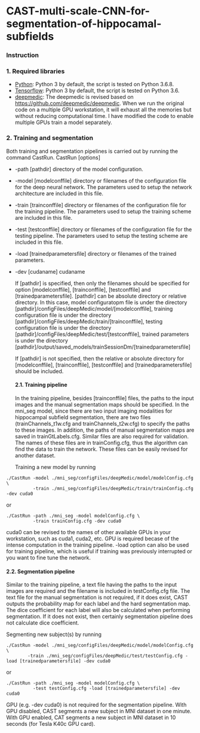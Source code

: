 CAST-multi-scale-CNN-for-segmentation-of-hippocamal-subfields
===============================================================
### Instruction

### 1. Required libraries
- [Python](https://www.python.org/downloads/): Python 3 by default, the script is tested on Python 3.6.8.
- [Tensorflow](https://www.https://www.tensorflow.org/): Python 3 by default, the script is tested on Python 3.6.
- [deepmedic](https://github.com/pipiyang/deepmedic): The deepmedic is revised based on https://github.com/deepmedic/deepmedic. When we run the original code on a multiple GPU workstation, it will exhaust all the memories but without reducing computational time. I have modified the code to enable multiple GPUs train a model separately.
### 2. Training and segmentation
Both training and segmentation pipelines is carried out by running the command CastRun.
CastRun [options]
* -path [pathdir] 
  directory of the model configuration. 
* -model [modelconffile] 
  directory or filenames of the configuration file for the deep neural network. The parameters used to setup the network architecture are included in this file.
* -train [trainconffile] 
  directory or filenames of the configuration file for the training pipeline. The parameters used to setup the training scheme are included in this file.
* -test [testconffile]
  directory or filenames of the configuration file for the testing pipeline. The parameters used to setup the testing scheme are included in this file.
* -load [trainedparametersfile]
  directory or filenames of the trained parameters.
* -dev [cudaname]
  cudaname
  
  If [pathdir] is specified, then only the filenames should be specified for option [modelconffile], [trainconffile], [testconffile] and [trainedparametersfile]. [pathdir] can be absolute directory or relative directory. In this case, model configuratopm file is under the directory [pathdir]/configFiles/deepMedic/model/[modelconffile], training configuration file is under the directory [pathdir]/configFiles/deepMedic/train/[trainconffile], testing configuration file is under the directory [pathdir]/configFiles/deepMedic/test/[testconffile], trained parameters is under the directory [pathdir]/output/saved_models/trainSessionDm/[trainedparametersfile]
  
  If [pathdir] is not specified, then the relative or absolute directory for [modelconffile], [trainconffile], [testconffile] and [trainedparametersfile] should be included.
  
  #### 2.1. Training pipeline
  
  In the training pipeline, besides [trainconffile] files, the paths to the input images and the manual segmentation maps should be specified. In the mni_seg model, since there are two input imaging modalities for hippocampal subfield segmentation, there are two files (trainChannels_t1w.cfg and trainChannels_t2w.cfg) to specify the paths to these images. In addition, the paths of manual segmentation maps are saved in trainGtLabels.cfg. Similar files are also required for validation. The names of these files are in trainConfig.cfg, thus the algorithm can find the data to train the network. These files can be easily revised for another dataset. 
  
  Training a new model by running 
```cshell
./CastRun -model ./mni_seg/configFiles/deepMedic/model/modelConfig.cfg \
          -train ./mni_seg/configFiles/deepMedic/train/trainConfig.cfg -dev cuda0
```
or
```cshell
./CastRun -path ./mni_seg -model modelConfig.cfg \
          -train trainConfig.cfg -dev cuda0
```
cuda0 can be revised to the names of other available GPUs in your workstation, such as cuda1, cuda2, etc. GPU is required becase of the intense computation in the training pipeline.
-load option can also be used for training pipeline, which is useful if training was previously interrupted or you want to fine tune the network. 

  #### 2.2. Segmentation pipeline
  Similar to the training pipeline, a text file having the paths to the input images are required and the filename is included in testConfig.cfg file. The text file for the manual segmentation is not required, if it does exist, CAST outputs the probability map for each label and the hard segmentation map. The dice coefficient for each label will also be calculated when performing segmentation. If it does not exist, then certainly  segmentation pipeline does not calculate dice coefficient.
  
  Segmenting new subject(s) by running
  ```cshell
./CastRun -model ./mni_seg/configFiles/deepMedic/model/modelConfig.cfg \
          -train ./mni_seg/configFiles/deepMedic/test/testConfig.cfg -load [trainedparametersfile] -dev cuda0
```
or
```cshell
./CastRun -path ./mni_seg -model modelConfig.cfg \
          -test testConfig.cfg -load [trainedparametersfile] -dev cuda0
```
  GPU (e.g. -dev cuda0) is not required for the segmentation pipeline. With GPU disabled, CAST segments a new subject in MNI dataset in one minute. With GPU enabled, CAT segments a new subject in MNI dataset in 10 seconds (for Tesla K40c GPU card). 

